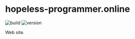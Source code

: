 # hopeless-programmer.online

![build](https://img.shields.io/github/workflow/status/hopeless-programmer-online/hopeless-programmer.online/Node.js%20CI/development)
![version](https://img.shields.io/github/package-json/v/hopeless-programmer-online/hopeless-programmer.online/development)

Web site.
